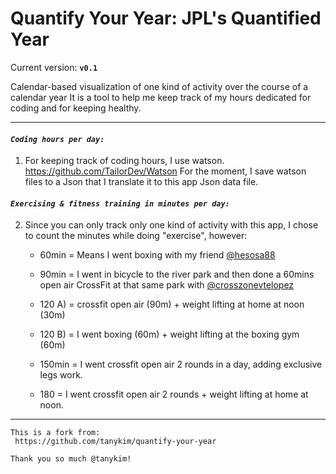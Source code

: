 # Quantify Your Year: JPL's Quantified Year

Current version: **`v0.1`**

Calendar-based visualization of one kind of activity over the course of a calendar year
It is a tool to help me keep track of my hours dedicated for coding and for keeping healthy.

---

#### _`Coding hours per day:`_

1. For keeping track of coding hours, I use watson. https://github.com/TailorDev/Watson
   For the moment, I save watson files to a Json that I translate it to this app Json data file.

#### _`Exercising & fitness training in minutes per day:`_

2. Since you can only track only one kind of activity with this app, I chose to count the minutes while doing "exercise", however:

   - 60min = Means I went boxing with my friend [@hesosa88](https://www.instagram.com/hesosa88/ "@hesosa88")

   - 90min = I went in bicycle to the river park and then done a 60mins open air CrossFit at that same park with [@crosszonevtelopez](https://www.instagram.com/crosszonevtelopez/ "@crosszonevtelopez")
   - 120 A) = crossfit open air (90m) + weight lifting at home at noon (30m)
   - 120 B) = I went boxing (60m) + weight lifting at the boxing gym (60m)
   - 150min = I went crossfit open air 2 rounds in a day, adding exclusive legs work.
   - 180 = I went crossfit open air 2 rounds + weight lifting at home at noon.

---

```
This is a fork from:
 https://github.com/tanykim/quantify-your-year

Thank you so much @tanykim!
```
